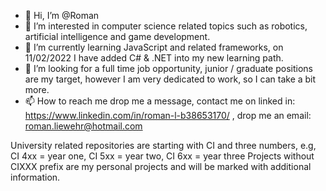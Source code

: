 - 👋 Hi, I’m @Roman
- 👀 I’m interested in computer science related topics such as robotics, artificial intelligence and game development.
- 🌱 I’m currently learning JavaScript and related frameworks, on 11/02/2022 I have added C# & .NET into my new learning path.
- 💞️ I’m looking for a full time job opportunity, junior / graduate positions are my target, however I am very dedicated to work, so I can take a bit more. 
- 📫 How to reach me drop me a message, contact me on linked in: https://www.linkedin.com/in/roman-l-b38653170/ , drop me an email: roman.liewehr@hotmail.com 

University related repositories are starting with CI and three numbers, e.g, CI 4xx = year one, CI 5xx = year two, CI 6xx = year three
Projects without CIXXX prefix are my personal projects and will be marked with additional information.

<!---
RomanLearnsHowToCode/RomanLearnsHowToCode is a ✨ special ✨ repository because its `README.md` (this file) appears on your GitHub profile.
You can click the Preview link to take a look at your changes.
--->
